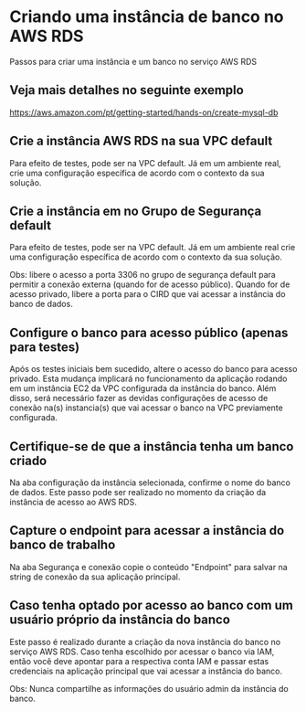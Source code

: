 # Criando uma instância de banco no AWS RDS

Passos para criar uma instância e um banco no serviço AWS RDS

## Veja mais detalhes no seguinte exemplo

https://aws.amazon.com/pt/getting-started/hands-on/create-mysql-db

## Crie a instância AWS RDS na sua VPC default 

Para efeito de testes, pode ser na VPC default. Já em um ambiente real, crie uma configuração específica de acordo com o contexto da sua solução.

## Crie a instância em no Grupo de Segurança default

Para efeito de testes, pode ser na VPC default. Já em um ambiente real crie uma configuração específica de acordo com o contexto da sua solução.

Obs: libere o acesso a porta 3306 no grupo de segurança default para permitir a conexão externa (quando for de acesso público). Quando for de acesso privado, libere a porta para o CIRD que vai acessar a instância do banco de dados. 

## Configure o banco para acesso público (apenas para testes)

Após os testes iniciais bem sucedido, altere o acesso do banco para acesso privado. Esta mudança implicará no funcionamento da aplicação rodando em um instância EC2 da VPC configurada da instância do banco. Além disso, será necessário fazer as devidas configurações de acesso de conexão na(s) instancia(s) que vai acessar o banco na VPC previamente configurada.

## Certifique-se de que a instância tenha um banco criado

Na aba configuração da instância selecionada, confirme o nome do banco de dados. Este passo pode ser realizado no momento da criação da instância de acesso ao AWS RDS.

## Capture o endpoint para acessar a instância do banco de trabalho

Na aba Segurança e conexão copie o conteúdo "Endpoint" para salvar na string de conexão da sua aplicação principal.

## Caso tenha optado por acesso ao banco com um usuário próprio da instância do banco

Este passo é realizado durante a criação da nova instância do banco no serviço AWS RDS. Caso tenha escolhido por acessar o banco via IAM, então você deve apontar para a respectiva conta IAM e passar estas credenciais na aplicação principal que vai acessar a instância do banco.

Obs: Nunca compartilhe as informações do usuário admin da instância do banco.